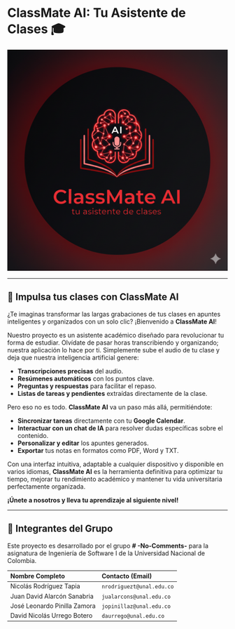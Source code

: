 # ClassMate AI: Tu Asistente de Clases 🎓
<div id="header" align="left">
  <img src="ClassMateAI.png" width="600"/>
</div>

---

## 🚀 Impulsa tus clases con ClassMate AI

¿Te imaginas transformar las largas grabaciones de tus clases en apuntes inteligentes y organizados con un solo clic? ¡Bienvenido a **ClassMate AI**!

Nuestro proyecto es un asistente académico diseñado para revolucionar tu forma de estudiar. Olvídate de pasar horas transcribiendo y organizando; nuestra aplicación lo hace por ti. Simplemente sube el audio de tu clase y deja que nuestra inteligencia artificial genere:

-   **Transcripciones precisas** del audio.
-   **Resúmenes automáticos** con los puntos clave.
-   **Preguntas y respuestas** para facilitar el repaso.
-   **Listas de tareas y pendientes** extraídas directamente de la clase.

Pero eso no es todo. **ClassMate AI** va un paso más allá, permitiéndote:

-   **Sincronizar tareas** directamente con tu **Google Calendar**.
-   **Interactuar con un chat de IA** para resolver dudas específicas sobre el contenido.
-   **Personalizar y editar** los apuntes generados.
-   **Exportar** tus notas en formatos como PDF, Word y TXT.

Con una interfaz intuitiva, adaptable a cualquier dispositivo y disponible en varios idiomas, **ClassMate AI** es la herramienta definitiva para optimizar tu tiempo, mejorar tu rendimiento académico y mantener tu vida universitaria perfectamente organizada.

**¡Únete a nosotros y lleva tu aprendizaje al siguiente nivel!**

---

## 👥 Integrantes del Grupo

Este proyecto es desarrollado por el grupo **# -No-Comments-** para la asignatura de Ingeniería de Software I de la Universidad Nacional de Colombia.

| Nombre Completo | Contacto (Email) |
| :-------------------------- | :------------------------------ |
| Nicolás Rodríguez Tapia | `nrodriguezt@unal.edu.co` |
| Juan David Alarcón Sanabria | `jualarcons@unal.edu.co` |
| José Leonardo Pinilla Zamora | `jopinillaz@unal.edu.co` |
| David Nicolás Urrego Botero | `daurrego@unal.edu.co` |
